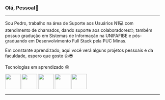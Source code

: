 ### Olá, Pessoal👋
<hr/>

Sou Pedro, trabalho na área de Suporte aos Usuários N1💻 com atendimento de chamados, dando suporte aos colaboradores🤓, também possuo gradução em Sistemas de Informação na UNIFAFIBE e pós-graduando em Desenvolvimento Full Stack pela PUC Minas.

Em constante aprendizado, aqui você verá alguns projetos pessoais e da faculdade, espero que goste 👍😎

Tecnologias em aprendizado 🙃

<div display="inline">
  <img src="https://cdn.jsdelivr.net/gh/devicons/devicon@latest/icons/html5/html5-original.svg" height="50px" width="50px"/>

  <img src="https://cdn.jsdelivr.net/gh/devicons/devicon@latest/icons/css3/css3-original.svg" height="50px" width="50px"/>

  <img src="https://cdn.jsdelivr.net/gh/devicons/devicon@latest/icons/javascript/javascript-original.svg" height="50px" width="50px"/>

  <img src="https://cdn.jsdelivr.net/gh/devicons/devicon@latest/icons/csharp/csharp-original.svg" height="50px" width="50px"/>

  <img src="https://cdn.jsdelivr.net/gh/devicons/devicon@latest/icons/nodejs/nodejs-original-wordmark.svg" height="50px" width="50px"/>

</div>

<hr/>












